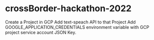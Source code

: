 # crossBorder-hackathon-2022
Create a Project in GCP
Add text-speach API to that Project
Add GOOGLE_APPLICATION_CREDENTIALS environment variable with GCP project service account JSON Key.
